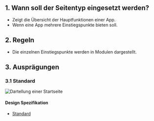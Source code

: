 ## 1. Wann soll der Seitentyp eingesetzt werden?
*   Zeigt die Übersicht der Hauptfunktionen einer App.
*   Wenn eine App mehrere Einstiegspunkte bieten soll.

## 2. Regeln
*   Die einzelnen Einstiegspunkte werden in Modulen dargestellt.

## 3. Ausprägungen
### 3.1 Standard
![Dartellung einer Startseite](https://raw.githubusercontent.com/sbb-design-systems/sbb-design-system/master/mobile/page-types/startpage/images/MS02.png 'class: image')

#### Design Spezifikation
*   [Standard](https://sbb.invisionapp.com/d/main#/console/14051805/323023908/inspect)